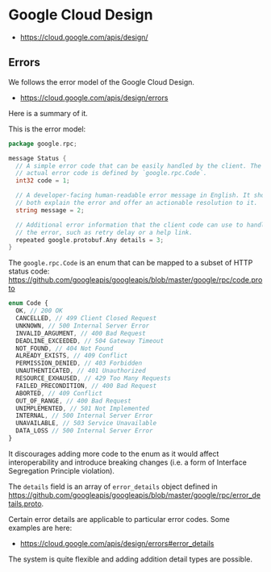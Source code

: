 # Google Cloud Design

- <https://cloud.google.com/apis/design/>

## Errors

We follows the error model of the Google Cloud Design.

- <https://cloud.google.com/apis/design/errors>

Here is a summary of it.

This is the error model:

```go
package google.rpc;

message Status {
  // A simple error code that can be easily handled by the client. The
  // actual error code is defined by `google.rpc.Code`.
  int32 code = 1;

  // A developer-facing human-readable error message in English. It should
  // both explain the error and offer an actionable resolution to it.
  string message = 2;

  // Additional error information that the client code can use to handle
  // the error, such as retry delay or a help link.
  repeated google.protobuf.Any details = 3;
}
```

The `google.rpc.Code` is an enum that can be mapped to a subset of HTTP status code:
<https://github.com/googleapis/googleapis/blob/master/google/rpc/code.proto>

```ts
enum Code {
  OK, // 200 OK
  CANCELLED, // 499 Client Closed Request
  UNKNOWN, // 500 Internal Server Error
  INVALID_ARGUMENT, // 400 Bad Request
  DEADLINE_EXCEEDED, // 504 Gateway Timeout
  NOT_FOUND, // 404 Not Found
  ALREADY_EXISTS, // 409 Conflict
  PERMISSION_DENIED, // 403 Forbidden
  UNAUTHENTICATED, // 401 Unauthorized
  RESOURCE_EXHAUSED, // 429 Too Many Requests
  FAILED_PRECONDITION, // 400 Bad Request
  ABORTED, // 409 Conflict
  OUT_OF_RANGE, // 400 Bad Request
  UNIMPLEMENTED, // 501 Not Implemented
  INTERNAL, // 500 Internal Server Error
  UNAVAILABLE, // 503 Service Unavailable
  DATA_LOSS // 500 Internal Server Error
}
```

It discourages adding more code to the enum as it would affect interoperability and introduce breaking changes
(i.e. a form of Interface Segregation Principle violation).

The `details` field is an array of `error_details` object defined in
<https://github.com/googleapis/googleapis/blob/master/google/rpc/error_details.proto>.

Certain error details are applicable to particular error codes.
Some examples are here:

- <https://cloud.google.com/apis/design/errors#error_details>

The system is quite flexible and adding addition detail types are possible.
